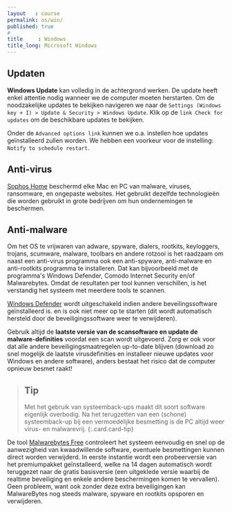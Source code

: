 ```yaml
---
layout   : course
permalink: os/win/
published: true
#
title     : Windows
title_long: Microsoft Windows
---
```


Updaten
-------

**Windows Update** kan volledig in de achtergrond werken. De update heeft enkel attentie nodig wanneer we de computer moeten herstarten. Om de noodzakelijke updates te bekijken navigeren we naar de `Settings (Windows key + I) > Update & Security > Windows Update`. Klik op de `link Check for updates` om de beschikbare updates te bekijken.

Onder de `Advanced options link` kunnen we o.a. instellen hoe updates geïnstalleerd zullen worden. We hebben een voorkeur voor de instelling: `Notify to schedule restart`.

Anti-virus
----------

[Sophos Home](https://home.sophos.com/) beschermd elke Mac en PC van malware, viruses, ransomware, en ongepaste websites. Het gebruikt dezelfde technologieën die worden gebruikt in grote bedrijven om hun ondernemingen te beschermen.

Anti-malware
------------

Om het OS te vrijwaren van adware, spyware, dialers, rootkits, keyloggers, trojans, scumware, malware, toolbars en andere rotzooi is het raadzaam om naast een anti-virus programma ook een anti-spyware, anti-malware en anti-rootkits programma te installeren. Dat kan bijvoorbeeld met de programma's Windows Defender, Comodo Internet Security en/of Malwarebytes. Omdat de resultaten per tool kunnen verschillen, is het verstandig het systeem met meerdere tools te scannen.

[Windows Defender](https://www.microsoft.com/en-us/windows/windows-defender) wordt uitgeschakeld indien andere beveilingssoftware geïnstalleerd is. en is ook niet meer op te starten (dit wordt automatisch hersteld door de beveiligingssoftware weer te verwijderen).

Gebruik altijd de **laatste versie van de scansoftware en update de malware-definities** voordat een scan wordt uitgevoerd. Zorg er ook voor dat alle andere beveiligingsmaatregelen up-to-date blijven (download zo snel mogelijk de laatste virusdefinities en installeer nieuwe updates voor Windows en andere software), anders bestaat het risico dat de computer opnieuw besmet raakt!

> Tip
> ---
> Met het gebruik van systeemback-ups maakt dit soort software eigenlijk overbodig. Na het terugzetten van een (schone) systeemback-up bij een vermoedelijke besmetting is de PC altijd weer virus- en malwarevrij.
{:.card.card-tip}

De tool [Malwarebytes Free](http://www.malwarebytes.org/antimalware/) controleert het systeem eenvoudig en snel op de aanwezigheid van kwaadwillende software, eventuele besmettingen kunnen direct worden verwijderd. In eerste instantie wordt een probeerversie van het premiumpakket geïnstalleerd, welke na 14 dagen automatisch wordt teruggezet naar de gratis basisversie (een uitgeklede versie waarbij de realtime beveiliging en enkele andere beschermingen komen te vervallen). Geen probleem, want ook zonder deze extra beveiligingen kan MalwareBytes nog steeds malware, spyware en rootkits opsporen en verwijderen.